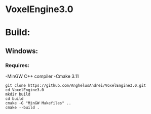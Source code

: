 # VoxelEngine3.0

# Build:

## Windows:

### Requires:
-MinGW C++ compiler
-Cmake 3.11

```
git clone https://github.com/AnghelusAndrei/VoxelEngine3.0.git
cd VoxelEngine3.0
mkdir build
cd build
cmake -G "MinGW Makefiles" ..
cmake --build .
```
